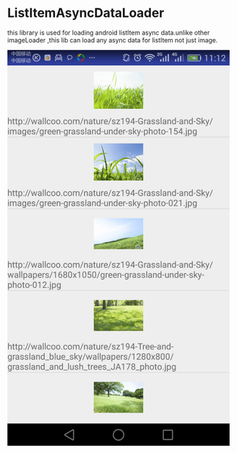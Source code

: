 # ListItemAsyncDataLoader
this library is used for loading android listItem async data.unlike other imageLoader ,this lib can load any async data for listItem not just image.



![Screenshot](https://github.com/lchli/ListItemAsyncDataLoader/raw/master/LoaderLibrary/screenshot/shot_net_picturelist.png)

